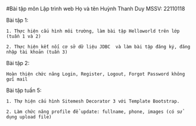#﻿Bài tập môn Lập trình web
Họ và tên Huỳnh Thanh Duy
MSSV: 22110118

Bài tập 1: 
    
    1. Thực hiện cấu hình môi trường, làm bài tập Helloworld trên lớp (tuần 1 và 2)

    2. Thực hiện kết nối cơ sở dữ liệu JDBC  và làm bài tập đăng ký, đăng nhập tài khoản (tuần 3)
    
Bài tập 2:

    Hoàn thiện chức năng Login, Register, Logout, Forgot Password không gửi mail

Bài tập tuần 5:

    1. Thự hiện cấu hình Sitemesh Decorator 3 với Template Bootstrap.
    
    2. Làm chức năng profile để update: fullname, phone, images (có sử dụng upload file)
    
